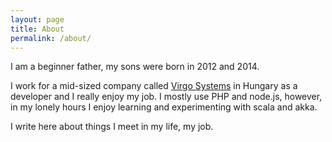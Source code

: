 ```yaml
---
layout: page
title: About
permalink: /about/
---
```


I am a beginner father, my sons were born in 2012 and 2014.

I work for a mid-sized company called [Virgo Systems](http://www.virgo.hu/) in Hungary as a developer and I really enjoy my job. I mostly use PHP and node.js, however, in my lonely hours I enjoy learning and experimenting with scala and akka.

I write here about things I meet in my life, my job.
